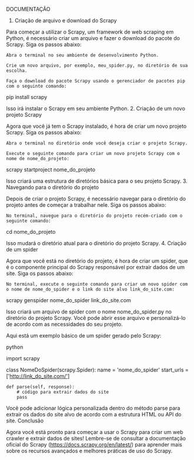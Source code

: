 DOCUMENTAÇÃO

1. Criação de arquivo e download do Scrapy

Para começar a utilizar o Scrapy, um framework de web scraping em Python, é necessário criar um arquivo e fazer o download do pacote do Scrapy. Siga os passos abaixo:

    Abra o terminal no seu ambiente de desenvolvimento Python.

    Crie um novo arquivo, por exemplo, meu_spider.py, no diretório de sua escolha.

    Faça o download do pacote Scrapy usando o gerenciador de pacotes pip com o seguinte comando:


pip install scrapy

Isso irá instalar o Scrapy em seu ambiente Python.
2. Criação de um novo projeto Scrapy

Agora que você já tem o Scrapy instalado, é hora de criar um novo projeto Scrapy. Siga os passos abaixo:

    Abra o terminal no diretório onde você deseja criar o projeto Scrapy.

    Execute o seguinte comando para criar um novo projeto Scrapy com o nome de nome_do_projeto:


scrapy startproject nome_do_projeto

Isso criará uma estrutura de diretórios básica para o seu projeto Scrapy.
3. Navegando para o diretório do projeto

Depois de criar o projeto Scrapy, é necessário navegar para o diretório do projeto antes de começar a trabalhar nele. Siga os passos abaixo:

    No terminal, navegue para o diretório do projeto recém-criado com o seguinte comando:



cd nome_do_projeto

Isso mudará o diretório atual para o diretório do projeto Scrapy.
4. Criação de um spider

Agora que você está no diretório do projeto, é hora de criar um spider, que é o componente principal do Scrapy responsável por extrair dados de um site. Siga os passos abaixo:

    No terminal, execute o seguinte comando para criar um novo spider com o nome de nome_do_spider e o link do site alvo link_do_site.com:



scrapy genspider nome_do_spider link_do_site.com

Isso criará um arquivo de spider com o nome nome_do_spider.py no diretório do projeto Scrapy. Você pode abrir esse arquivo e personalizá-lo de acordo com as necessidades do seu projeto.

Aqui está um exemplo básico de um spider gerado pelo Scrapy:

python

import scrapy

class NomeDoSpider(scrapy.Spider):
    name = 'nome_do_spider'
    start_urls = ['http://link_do_site.com/']

    def parse(self, response):
        # código para extrair dados do site
        pass

Você pode adicionar lógica personalizada dentro do método parse para extrair os dados do site alvo de acordo com a estrutura HTML ou API do site.
Conclusão

Agora você está pronto para começar a usar o Scrapy para criar um web crawler e extrair dados de sites! Lembre-se de consultar a documentação oficial do Scrapy (https://docs.scrapy.org/en/latest/) para aprender mais sobre os recursos avançados e melhores práticas de uso do Scrapy.
